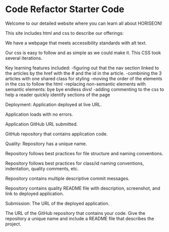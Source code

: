 # Code Refactor Starter Code


Welcome to our detailed website where you can learn all about HORISEON!

This site includes html and css to describe our offerings:

We have a webpage that meets accessibility standards with alt text.

Our css is easy to follow and as simple as we could make it.  This 
CSS took several iterations.  

Key learning features included:
-figuring out that the nav section linked to the articles by the href with the # and the id in the article.
-combining the 3 articles with one shared class for styling
-moving the order of the elements in the css to follow the html
-replacing non-semantic elements with semantic elements: bye bye endless divs!
-adding commenting to the css to help a reader quickly identify sections of the page




Deployment:
Application deployed at live URL.

Application loads with no errors.

Application GitHub URL submitted.

GitHub repository that contains application code.

Quality:
Repository has a unique name.

Repository follows best practices for file structure and naming conventions.

Repository follows best practices for class/id naming conventions, indentation, quality comments, etc.

Repository contains multiple descriptive commit messages.

Repository contains quality README file with description, screenshot, and link to deployed application.

Submission:
The URL of the deployed application.

The URL of the GitHub repository that contains your code. Give the repository a unique name and include a README file that describes the project.